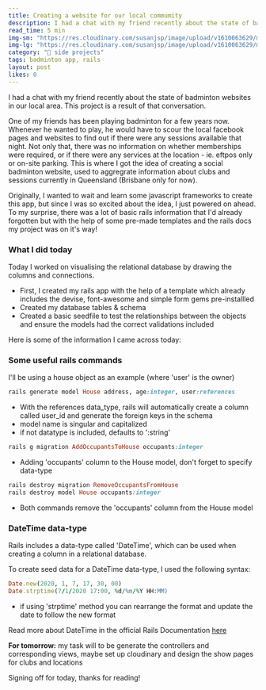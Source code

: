 ```yaml
---
title: Creating a website for our local commumity
description: I had a chat with my friend recently about the state of badminton websites in our local area. This project is a result of that conversation.
read_time: 5 min
img-sm: "https://res.cloudinary.com/susanjsp/image/upload/v1610063629/my-blog/baddy-1-sm_yepgvk.png"
img-lg: "https://res.cloudinary.com/susanjsp/image/upload/v1610063629/my-blog/baddy-1-lg_u8olgk.png"
category: "💼 side projects"
tags: badminton app, rails
layout: post
likes: 0
---
```


I had a chat with my friend recently about the state of badminton websites in our local area. This project is a result of that conversation. <!--break-->

One of my friends has been playing badminton for a few years now. Whenever he wanted to play, he would have to scour the local facebook pages and websites to find out if there were any sessions available that night. Not only that, there was no information on whether memberships were required, or if there were any services at the location - ie. eftpos only or on-site parking. This is where I got the idea of creating a social badminton website, used to aggregrate information about clubs and sessions currently in Queensland (Brisbane only for now).

Originally, I wanted to wait and learn some javascript frameworks to create this app, but since I was so excited about the idea, I just powered on ahead. To my surprise, there was a lot of basic rails information that I'd already forgotten but with the help of some pre-made templates and the rails docs my project was on it's way!

### What I did today

Today I worked on visualising the relational database by drawing the columns and connections.

- First, I created my rails app with the help of a template which already includes the devise, font-awesome and simple form gems pre-installled
- Created my database tables & schema
- Created a basic seedfile to test the relationships between the objects and ensure the models had the correct validations included

Here is some of the information I came across today:

### Some useful rails commands
I'll be using a house object as an example (where 'user' is the owner)
```rb
rails generate model House address, age:integer, user:references
```
- With the references data_type, rails will automatically create a column called user_id and generate the foreign keys in the schema
- model name is singular and capitalized
- if not datatype is included, defaults to ':string'

```rb
rails g migration AddOccupantsToHouse occupants:integer
```
- Adding 'occupants' column to the House model, don't forget to specify data-type

```rb
rails destroy migration RemoveOccupantsFromHouse
rails destroy model House occupants:integer
```
- Both commands remove the 'occupants' column from the House model

### DateTime data-type
Rails includes a data-type called 'DateTime', which can be used when creating a column in a relational database.

To create seed data for a DateTime data-type, I used the following syntax:
```rb
Date.new(2020, 1, 7, 17, 30, 00)
Date.strptime(7/1/2020 17:00, %d/%m/%Y HH:MM)
```
- if using 'strptime' method you can rearrange the format and update the date to follow the new format

Read more about DateTime in the official Rails Documentation [here](https://api.rubyonrails.org/classes/DateTime.html)

**For tomorrow:** my task will to be generate the controllers and corresponding views, maybe set up cloudinary and design the show pages for clubs and locations

Signing off for today, thanks for reading!